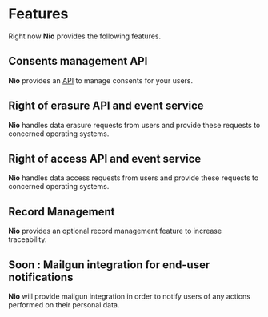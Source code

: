 # Features

Right now **Nio** provides the following features.

## Consents management API

**Nio** provides an [API](api.md) to manage consents for your users.

## Right of erasure API and event service

**Nio** handles data erasure requests from users and provide these requests to concerned operating systems.

## Right of access API and event service

**Nio** handles data access requests from users and provide these requests to concerned operating systems.

## Record Management

**Nio** provides an optional record management feature to increase traceability.

## Soon : Mailgun integration for end-user notifications

**Nio** will provide mailgun integration in order to notify users of any actions performed on their personal data.
